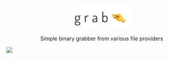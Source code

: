 <p align="center">
  <img src="images/logo.png" height="64">
<p align="center">Simple binary grabber from various file providers</p>

[![](https://img.shields.io/github/workflow/status/barelyhuman/grab/CI?color=%2398C379&label=CI&style=for-the-badge)](https://github.com/barelyhuman/grab/actions/workflows/ci.yml)